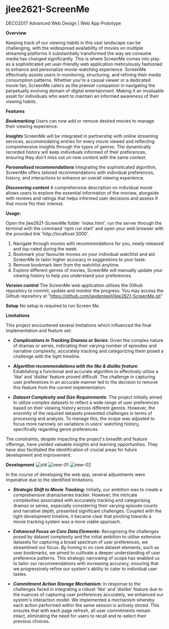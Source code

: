 # jlee2621-ScreenMe
 DECO2017 Advanced Web Design | Web App Prototype

 **Overview**

Keeping track of our viewing habits in this vast landscape can be challenging, with the widespread availability of movies on multiple streaming platforms it substaintially transformed the way we consume media has changed significantly. This is where ScreenMe comes into play: as a sophisticated yet user-friendly web application meticulously fashioned to enhance and personalize movie-watching experience. ScreenMe effectively assists users in monitoring, structuring, and refining their media consumption patterns. Whether you're a casual viewer or a dedicated movie fan, ScreenMe caters as the premier companion in navigating the perpetually evolving domain of digital entertainment. Making it an invaluable asset for individuals who want to maintain an informed awareness of their viewing habits.


**Features**

***Bookmarking***
Users can now add or remove desired movies to manage their viewing experience.

***Insights***
ScreenMe will be integrated in partnership with online streaming services, accommodating entries for every movie viewed and reflecting comprehensive insights through the types of genres. The dynamically recorded history will keep individuals informed of their preferences, ensuring they don't miss out on new content with the same context.  

***Personalised recommendations*** 
Integrating the sophisticated algorithm, ScreenMe offers tailored recommendations with individual preferences, history, and interactions to enhance an overall viewing experience. 

***Discovering content***
A comprehensive description on individual movie allows users to explore the essential information of the moview, alongside with reviews and ratings that helps informed user decisions and assess if that movie fits their interest. 


**Usage:**

Open the jlee2621-ScreenMe folder 'index.html', run the server through the terminal with the command 'npm run start' and open your web browser with the provided link 'http://localhost:3000'.
1. Navigate through movies with recommendations for you, newly released and top-rated during the week. 
2. Bookmark your favourite movies on your individual watchlist and aid ScreenMe to tailor higher accuracy in suggestions to your taste.
3. Remove bookmark item from the watchlist anytime.
4. Explore different genres of movies, ScreenMe will manually update your viewing history to help you understand your preferences. 

**Version control**
The ScreenMe web application utilises the Github repository to commit, update and monitor the progress. 
You may access the Github repository at "https://github.com/jaydenleejl/jlee2621-ScreenMe.git"

**Setup**
No setup is required to run Screen Me. 

**Limitations**

This project encountered several limitations which influenced the final implementation and feature set:

- ***Complications in Tracking Dramas or Series***: Given the complex nature of dramas or series, indiciating their varying number of episodes and narrative complexity, accurately tracking and categorizing them posed a challenge with the tight timeline.

- ***Algorithm recommendations with the like & dislike feature***: Establishing a functional and accurate algorithm to effectively utilise a 'like' and 'dislike' feature proved difficult. The challenge in capturing user preferences in an accurate manner led to the decision to remove this feature from the current implementation.

- ***Dataset Complexity and Size Requirements***: The project initially aimed to utilize complex datasets to reflect a wide range of user preferences based on their viewing history across different genres. However, the enormity of the required datasets presented challenges in terms of processing and analysis. To manage this, the scope was adjusted to focus more narrowly on variations in users' watching history, specifically regarding genre preferences.

The constraints, despite impacting the project's breadth and feature offerings, have yielded valuable insights and learning opportunities. They have also facilitated the identification of crucial areas for future development and improvement.

**Development**
![old](https://github.com/jaydenleejl/jlee2621-ScreenMe/assets/141607881/a9ff68d1-b993-4845-aeeb-a3bf95ff1790)
![new-01](https://github.com/jaydenleejl/jlee2621-ScreenMe/assets/141607881/8235b468-ad6b-4d00-a9a7-4e1a0cf0648e)
![new-02](https://github.com/jaydenleejl/jlee2621-ScreenMe/assets/141607881/2ef69a7c-e208-419a-af03-10e82b63a5c2)

In the course of developing the web app, several adjustments were imperative due to the identified limitations. 

- ***Strategic Shift to Movie Tracking:*** Initially, our ambition was to create a comprehensive drama/series tracker. However, the intricate complexities associated with accurately tracking and categorising dramas or series, especially considering their varying episode counts and narrative depth, presented significant challenges. Coupled with the tight development timeline, it became clear that pivoting towards a movie tracking system was a more viable approach. 

- ***Enhanced Focus on Core Data Elements:*** Recognising the challenges posed by dataset complexity and the initial ambition to utilise extensive datasets for capturing a broad spectrum of user preferences, we streamlined our focus. By honing in on core dataset elements, such as user bookmarks, we aimed to cultivate a deeper understanding of user preference patterns. This strategic narrowing of scope has enabled us to tailor our recommendations with increasing accuracy, ensuring that we progressively refine our system's ability to cater to individual user tastes.

- ***Commitment Action Storage Mechanism:*** In response to the challenges faced in integrating a robust 'like' and 'dislike' feature due to the nuances of capturing user preferences accurately, we enhanced our system's interaction model. We implemented a mechanism whereby each action performed within the same session is actively stored. This ensures that with each page refresh, all user commitments remain intact, eliminating the need for users to recall and re-select their previous choices. 
